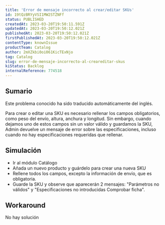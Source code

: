 ```yaml
---
title: 'Error de mensaje incorrecto al crear/editar SKUs'
id: 19tQzBRYyVSI1MW2STZNFf
status: PUBLISHED
createdAt: 2023-03-20T19:50:11.591Z
updatedAt: 2023-03-20T19:50:12.021Z
publishedAt: 2023-03-20T19:50:12.021Z
firstPublishedAt: 2023-03-20T19:50:12.021Z
contentType: knownIssue
productTeam: Catalog
author: 2mXZkbi0oi061KicTExNjo
tag: Catalog
slug: error-de-mensaje-incorrecto-al-creareditar-skus
kiStatus: Backlog
internalReference: 774518
---
```


## Sumario

<div class="alert alert-info">
  <p>Este problema conocido ha sido traducido automáticamente del inglés.</p>
</div>


Para crear o editar una SKU es necesario rellenar los campos obligatorios, como peso del envío, altura, anchura y longitud. Sin embargo, cuando dejamos uno de estos campos sin un valor válido y guardamos la SKU, Admin devuelve un mensaje de error sobre las especificaciones, incluso cuando no hay especificaciones requeridas que rellenar.



##

## Simulación



- Ir al módulo Catálogo
- Añada un nuevo producto y guárdelo para crear una nueva SKU
- Rellene todos los campos, excepto la información de envío, que es obligatoria.
- Guarde la SKU y observe que aparecerán 2 mensajes: "Parámetros no válidos" y "Especificaciones no introducidas Comprobar ficha".



## Workaround


No hay solución




